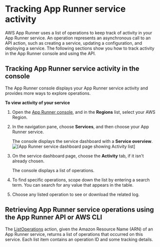 # Tracking App Runner service activity<a name="monitor-activity"></a>

AWS App Runner uses a list of operations to keep track of activity in your App Runner service\. An operation represents an asynchronous call to an API action, such as creating a service, updating a configuration, and deploying a service\. The following sections show you how to track activity in the App Runner console and using the API\.

## Tracking App Runner service activity in the console<a name="monitor-activity.console"></a>

The App Runner console displays your App Runner service activity and provides more ways to explore operations\.

**To view activity of your service**

1. Open the [App Runner console](https://console.aws.amazon.com/apprunner), and in the **Regions** list, select your AWS Region\.

1. In the navigation pane, choose **Services**, and then choose your App Runner service\.

   The console displays the service dashboard with a **Service overview**\.  
![\[App Runner service dashboard page showing Activity list\]](http://docs.aws.amazon.com/apprunner/latest/dg/images/console-dashboard.png)

1. On the service dashboard page, choose the **Activity** tab, if it isn't already chosen\.

   The console displays a list of operations\.

1. To find specific operations, scope down the list by entering a search term\. You can search for any value that appears in the table\.

1. Choose any listed operation to see or download the related log\.

## Retrieving App Runner service operations using the App Runner API or AWS CLI<a name="monitor-activity.api"></a>

The [ListOperations](https://docs.aws.amazon.com/apprunner/latest/api/API_ListOperations.html) action, given the Amazon Resource Name \(ARN\) of an App Runner service, returns a list of operations that occurred on this service\. Each list item contains an operation ID and some tracking details\.